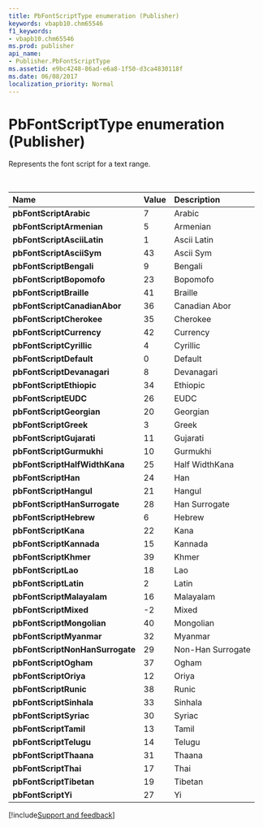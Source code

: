```yaml
---
title: PbFontScriptType enumeration (Publisher)
keywords: vbapb10.chm65546
f1_keywords:
- vbapb10.chm65546
ms.prod: publisher
api_name:
- Publisher.PbFontScriptType
ms.assetid: e9bc4248-86ad-e6a8-1f50-d3ca4830118f
ms.date: 06/08/2017
localization_priority: Normal
---
```



# PbFontScriptType enumeration (Publisher)

Represents the font script for a text range. 

<br/>

|Name|Value|Description|
|:-----|:-----|:-----|
| **pbFontScriptArabic**|7|Arabic|
| **pbFontScriptArmenian**|5|Armenian|
| **pbFontScriptAsciiLatin**|1|Ascii Latin|
| **pbFontScriptAsciiSym**|43|Ascii Sym|
| **pbFontScriptBengali**|9|Bengali|
| **pbFontScriptBopomofo**|23|Bopomofo|
| **pbFontScriptBraille**|41|Braille|
| **pbFontScriptCanadianAbor**|36|Canadian Abor|
| **pbFontScriptCherokee**|35|Cherokee|
| **pbFontScriptCurrency**|42|Currency|
| **pbFontScriptCyrillic**|4|Cyrillic|
| **pbFontScriptDefault**|0|Default|
| **pbFontScriptDevanagari**|8|Devanagari|
| **pbFontScriptEthiopic**|34|Ethiopic|
| **pbFontScriptEUDC**|26|EUDC|
| **pbFontScriptGeorgian**|20|Georgian|
| **pbFontScriptGreek**|3|Greek|
| **pbFontScriptGujarati**|11|Gujarati|
| **pbFontScriptGurmukhi**|10|Gurmukhi|
| **pbFontScriptHalfWidthKana**|25|Half WidthKana|
| **pbFontScriptHan**|24|Han|
| **pbFontScriptHangul**|21|Hangul|
| **pbFontScriptHanSurrogate**|28|Han Surrogate|
| **pbFontScriptHebrew**|6|Hebrew|
| **pbFontScriptKana**|22|Kana|
| **pbFontScriptKannada**|15|Kannada|
| **pbFontScriptKhmer**|39|Khmer|
| **pbFontScriptLao**|18|Lao|
| **pbFontScriptLatin**|2|Latin|
| **pbFontScriptMalayalam**|16|Malayalam|
| **pbFontScriptMixed**|-2|Mixed|
| **pbFontScriptMongolian**|40|Mongolian|
| **pbFontScriptMyanmar**|32|Myanmar|
| **pbFontScriptNonHanSurrogate**|29|Non-Han Surrogate|
| **pbFontScriptOgham**|37|Ogham|
| **pbFontScriptOriya**|12|Oriya|
| **pbFontScriptRunic**|38|Runic|
| **pbFontScriptSinhala**|33|Sinhala|
| **pbFontScriptSyriac**|30|Syriac|
| **pbFontScriptTamil**|13|Tamil|
| **pbFontScriptTelugu**|14|Telugu|
| **pbFontScriptThaana**|31|Thaana|
| **pbFontScriptThai**|17|Thai|
| **pbFontScriptTibetan**|19|Tibetan|
| **pbFontScriptYi**|27|Yi|

[!include[Support and feedback](~/includes/feedback-boilerplate.md)]